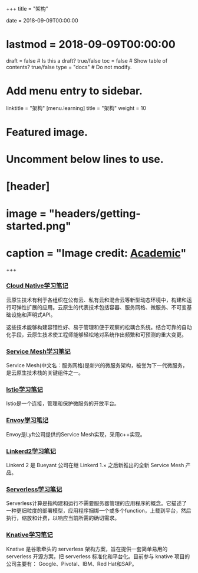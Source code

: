 +++
title = "架构"

date = 2018-09-09T00:00:00
# lastmod = 2018-09-09T00:00:00

draft = false  # Is this a draft? true/false
toc = false  # Show table of contents? true/false
type = "docs"  # Do not modify.

# Add menu entry to sidebar.
linktitle = "架构"
[menu.learning]
  title = "架构"
  weight = 10

# Featured image.
# Uncomment below lines to use.
# [header]
# image = "headers/getting-started.png"
# caption = "Image credit: [**Academic**](https://github.com/gcushen/hugo-academic/)"
+++

### [Cloud Native学习笔记](https://skyao.io/learning-cloudnative/)

云原生技术有利于各组织在公有云、私有云和混合云等新型动态环境中，构建和运行可弹性扩展的应用。云原生的代表技术包括容器、服务网格、微服务、不可变基础设施和声明式API。

这些技术能够构建容错性好、易于管理和便于观察的松耦合系统。结合可靠的自动化手段，云原生技术使工程师能够轻松地对系统作出频繁和可预测的重大变更。

### [Service Mesh学习笔记](https://skyao.io/learning-servicemesh/)

Service Mesh(中文名：服务网格)是新兴的微服务架构，被誉为下一代微服务，是云原生技术栈的关键组件之一。

### [Istio学习笔记](https://skyao.io/learning-istio/)

Istio是一个连接，管理和保护微服务的开放平台。

### [Envoy学习笔记](https://skyao.io/learning-envoy/)

Envoy是Lyft公司提供的Service Mesh实现，采用c++实现。

### [Linkerd2学习笔记](https://skyao.io/learning-linkerd2/)

Linkerd 2 是 Bueyant 公司在继 Linkerd 1.× 之后新推出的全新 Service Mesh 产品。

### [Serverless学习笔记](https://skyao.io/learning-serverless/)

Serverless计算是指构建和运行不需要服务器管理的应用程序的概念。它描述了一种更细粒度的部署模型，应用程序捆绑一个或多个function，上载到平台，然后执行，缩放和计费，以响应当前所需的确切需求。

### [Knative学习笔记](https://skyao.io/learning-knative/)

Knative 是谷歌牵头的 serverless 架构方案，旨在提供一套简单易用的 serverless 开源方案，把 serverless 标准化和平台化。目前参与 knative 项目的公司主要有： Google、Pivotal、IBM、Red Hat和SAP。
